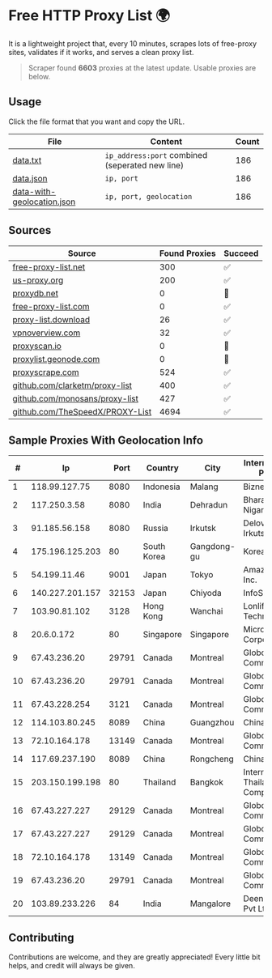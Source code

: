 
# Free HTTP Proxy List 🌍

It is a lightweight project that, every 10 minutes, scrapes lots of free-proxy sites, validates if it works, and serves a clean proxy list.


> Scraper found **6603** proxies at the latest update. Usable proxies are below.

## Usage

Click the file format that you want and copy the URL.


|File|Content|Count|
|----|-------|-----|
|[data.txt](https://raw.githubusercontent.com/themiralay/Proxy-List-World/master/data.txt)|`ip_address:port` combined (seperated new line)|186|
|[data.json](https://raw.githubusercontent.com/themiralay/Proxy-List-World/master/data.json)|`ip, port`|186|
|[data-with-geolocation.json](https://raw.githubusercontent.com/themiralay/Proxy-List-World/master/data-with-geolocation.json)|`ip, port, geolocation`|186|

## Sources

|Source|Found Proxies|Succeed|
|------|-------------|-------|
|[free-proxy-list.net](https://free-proxy-list.net)|300|✅|
|[us-proxy.org](https://www.us-proxy.org)|200|✅|
|[proxydb.net](http://proxydb.net)|0|🚫|
|[free-proxy-list.com](https://free-proxy-list.com/?page=&port=&type%5B%5D=http&type%5B%5D=https&up_time=0&search=Search)|0|✅|
|[proxy-list.download](https://www.proxy-list.download/HTTP)|26|✅|
|[vpnoverview.com](https://vpnoverview.com/privacy/anonymous-browsing/free-proxy-servers)|32|✅|
|[proxyscan.io](https://www.proxyscan.io)|0|🚫|
|[proxylist.geonode.com](https://proxylist.geonode.com/api/proxy-list?limit=300&page=1&sort_by=lastChecked&sort_type=desc&protocols=http,https)|0|🚫|
|[proxyscrape.com](https://api.proxyscrape.com/v2/?request=displayproxies&protocol=http&timeout=10000&country=all&ssl=all&anonymity=all)|524|✅|
|[github.com/clarketm/proxy-list](https://raw.githubusercontent.com/clarketm/proxy-list/master/proxy-list-raw.txt)|400|✅|
|[github.com/monosans/proxy-list](https://raw.githubusercontent.com/monosans/proxy-list/main/proxies/http.txt)|427|✅|
|[github.com/TheSpeedX/PROXY-List](https://raw.githubusercontent.com/TheSpeedX/PROXY-List/master/http.txt)|4694|✅|


## Sample Proxies With Geolocation Info

|#|Ip|Port|Country|City|Internet Service Provider|
|-|--|----|-------|----|-------------------------|
|1|118.99.127.75|8080|Indonesia|Malang|Biznet Metronet|
|2|117.250.3.58|8080|India|Dehradun|Bharat Sanchar Nigam Ltd|
|3|91.185.56.158|8080|Russia|Irkutsk|Delovaya Set' - Irkutsk|
|4|175.196.125.203|80|South Korea|Gangdong-gu|Korea Telecom|
|5|54.199.11.46|9001|Japan|Tokyo|Amazon.com, Inc.|
|6|140.227.201.157|32153|Japan|Chiyoda|InfoSphere|
|7|103.90.81.102|3128|Hong Kong|Wanchai|Lonlife Technology Co.|
|8|20.6.0.172|80|Singapore|Singapore|Microsoft Corporation|
|9|67.43.236.20|29791|Canada|Montreal|GloboTech Communications|
|10|67.43.236.20|29791|Canada|Montreal|GloboTech Communications|
|11|67.43.228.254|3121|Canada|Montreal|GloboTech Communications|
|12|114.103.80.245|8089|China|Guangzhou|Chinanet|
|13|72.10.164.178|13149|Canada|Montreal|GloboTech Communications|
|14|117.69.237.190|8089|China|Rongcheng|Chinanet|
|15|203.150.199.198|80|Thailand|Bangkok|Internet Thailand Company Ltd.|
|16|67.43.227.227|29129|Canada|Montreal|GloboTech Communications|
|17|67.43.227.227|29129|Canada|Montreal|GloboTech Communications|
|18|72.10.164.178|13149|Canada|Montreal|GloboTech Communications|
|19|67.43.236.20|29791|Canada|Montreal|GloboTech Communications|
|20|103.89.233.226|84|India|Mangalore|Deenet Services Pvt Ltd|



## Contributing

Contributions are welcome, and they are greatly appreciated! Every
little bit helps, and credit will always be given.

